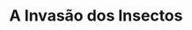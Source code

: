 ---
Numero: 196
title: A Invasão dos Insectos
Autor: Ray Cummings
Co-autor: 
Ano-de-Publicacao: 1973
Titulo-original: The Insect Invasion
Tradutor: Eurico da Fonseca
Co-tradutor: 
Ano-de-edicao: 1967
alias: Ray-Cummings
Autor2-alias: 
Tradutor1-alias: Eurico-da-Fonseca
Tradutor2-alias: 
Titulo-link: 196-A-Invasao-dos-Insectos
Capa: Lima de Freitas
pags: 206
Capa-link: Lima-de-Freitas
---